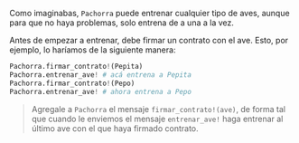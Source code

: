 Como imaginabas, `Pachorra` puede entrenar cualquier tipo de aves, aunque para que no haya problemas, solo entrena de a una a la vez.

Antes de empezar a entrenar, debe firmar un contrato con el ave. Esto, por ejemplo, lo haríamos de la siguiente manera:

```python
Pachorra.firmar_contrato!(Pepita)
Pachorra.entrenar_ave! # acá entrena a Pepita
Pachorra.firmar_contrato!(Pepo)
Pachorra.entrenar_ave! # ahora entrena a Pepo
```

> Agregale a `Pachorra` el mensaje `firmar_contrato!(ave)`, de forma tal que cuando le enviemos el mensaje `entrenar_ave!` haga entrenar al último ave con el que haya firmado contrato.
